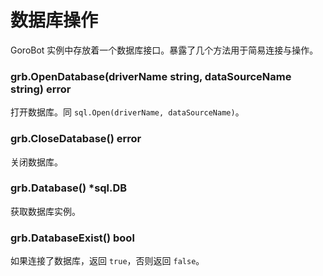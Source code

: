 # 数据库操作
GoroBot 实例中存放着一个数据库接口。暴露了几个方法用于简易连接与操作。

### grb.OpenDatabase(driverName string, dataSourceName string) error
打开数据库。同 `sql.Open(driverName, dataSourceName)`。

### grb.CloseDatabase() error
关闭数据库。

### grb.Database() *sql.DB
获取数据库实例。

### grb.DatabaseExist() bool
如果连接了数据库，返回 `true`，否则返回 `false`。